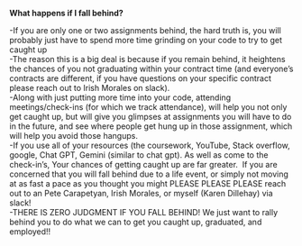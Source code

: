 **What happens if I fall behind?**

-If you are only one or two assignments behind, the hard truth is, you will probably just have to spend more time grinding on your code to try to get caught up\
-The reason this is a big deal is because if you remain behind, it heightens the chances of you not graduating within your contract time (and everyone’s contracts are different, if you have questions on your specific contract please reach out to Irish Morales on slack). \
-Along with just putting more time into your code, attending meetings/check-ins (for which we track attendance), will help you not only get caught up, but will give you glimpses at assignments you will have to do in the future, and see where people get hung up in those assignment, which will help you avoid those hangups.\
-If you use all of your resources (the coursework, YouTube, Stack overflow, google, Chat GPT, Gemini (similar to chat gpt). As well as come to the check-in’s, Your chances of getting caught up are far greater.  If you are concerned that you will fall behind due to a life event, or simply not moving at as fast a pace as you thought you might PLEASE PLEASE PLEASE reach out to an Pete Carapetyan, Irish Morales, or myself (Karen Dillehay) via slack!\
-THERE IS ZERO JUDGMENT IF YOU FALL BEHIND! We just want to rally behind you to do what we can to get you caught up, graduated, and employed!! 
